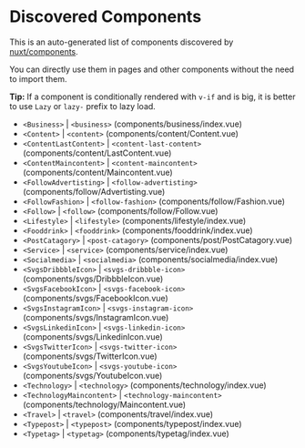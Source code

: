 # Discovered Components

This is an auto-generated list of components discovered by [nuxt/components](https://github.com/nuxt/components).

You can directly use them in pages and other components without the need to import them.

**Tip:** If a component is conditionally rendered with `v-if` and is big, it is better to use `Lazy` or `lazy-` prefix to lazy load.

- `<Business>` | `<business>` (components/business/index.vue)
- `<Content>` | `<content>` (components/content/Content.vue)
- `<ContentLastContent>` | `<content-last-content>` (components/content/LastContent.vue)
- `<ContentMaincontent>` | `<content-maincontent>` (components/content/Maincontent.vue)
- `<FollowAdvertisting>` | `<follow-advertisting>` (components/follow/Advertisting.vue)
- `<FollowFashion>` | `<follow-fashion>` (components/follow/Fashion.vue)
- `<Follow>` | `<follow>` (components/follow/Follow.vue)
- `<Lifestyle>` | `<lifestyle>` (components/lifestyle/index.vue)
- `<Fooddrink>` | `<fooddrink>` (components/fooddrink/index.vue)
- `<PostCatagory>` | `<post-catagory>` (components/post/PostCatagory.vue)
- `<Service>` | `<service>` (components/service/index.vue)
- `<Socialmedia>` | `<socialmedia>` (components/socialmedia/index.vue)
- `<SvgsDribbbleIcon>` | `<svgs-dribbble-icon>` (components/svgs/DribbbleIcon.vue)
- `<SvgsFacebookIcon>` | `<svgs-facebook-icon>` (components/svgs/FacebookIcon.vue)
- `<SvgsInstagramIcon>` | `<svgs-instagram-icon>` (components/svgs/InstagramIcon.vue)
- `<SvgsLinkedinIcon>` | `<svgs-linkedin-icon>` (components/svgs/LinkedinIcon.vue)
- `<SvgsTwitterIcon>` | `<svgs-twitter-icon>` (components/svgs/TwitterIcon.vue)
- `<SvgsYoutubeIcon>` | `<svgs-youtube-icon>` (components/svgs/YoutubeIcon.vue)
- `<Technology>` | `<technology>` (components/technology/index.vue)
- `<TechnologyMaincontent>` | `<technology-maincontent>` (components/technology/Maincontent.vue)
- `<Travel>` | `<travel>` (components/travel/index.vue)
- `<Typepost>` | `<typepost>` (components/typepost/index.vue)
- `<Typetag>` | `<typetag>` (components/typetag/index.vue)
